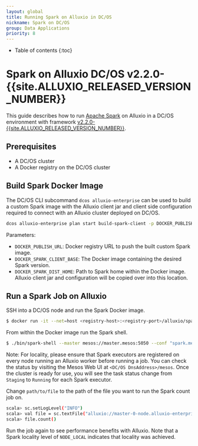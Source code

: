 ```yaml
---
layout: global
title: Running Spark on Alluxio in DC/OS
nickname: Spark on DC/OS
group: Data Applications
priority: 8
---
```


* Table of contents
{:toc}

# Spark on Alluxio DC/OS v2.2.0-{{site.ALLUXIO_RELEASED_VERSION_NUMBER}}

This guide describes how to run [Apache Spark](http://spark.apache.org/) on Alluxio in a DC/OS environment with framework [v2.2.0-{{site.ALLUXIO_RELEASED_VERSION_NUMBER}}](Alluxio-on-DCOS.html#alluxio-dcos-v220-180).

## Prerequisites
- A DC/OS cluster
- A Docker registry on the DC/OS cluster

## Build Spark Docker Image
The DC/OS CLI subcommand `dcos alluxio-enterprise` can be used to build a custom Spark image with the Alluxio client jar and client side configuration required to connect with an Alluxio cluster deployed on DC/OS.

```bash
dcos alluxio-enterprise plan start build-spark-client -p DOCKER_PUBLISH_URL=<registry-host>:<registry-port> -p DOCKER_SPARK_CLIENT_BASE=mesosphere/spark:1.0.6-2.0.2-hadoop-2.6 -p DOCKER_SPARK_DIST_HOME=/opt/spark/dist
```
Parameters:
- `DOCKER_PUBLISH_URL`: Docker registry URL to push the built custom Spark image.
- `DOCKER_SPARK_CLIENT_BASE`: The Docker image containing the desired Spark version.
- `DOCKER_SPARK_DIST_HOME`: Path to Spark home within the Docker image. Alluxio client jar and configuration will be copied over into this location.

## Run a Spark Job on Alluxio

SSH into a DC/OS node and run the Spark Docker image.
```bash
$ docker run -it --net=host <registry-host>:<registry-port>/alluxio/spark-aee /bin/bash
```

From within the Docker image run the Spark shell.
```bash
$ ./bin/spark-shell --master mesos://master.mesos:5050 --conf "spark.mesos.executor.docker.image=registry.marathon.l4lb.thisdcos.directory:5000/alluxio/spark-aee" --conf "spark.mesos.executor.docker.forcePullImage=false" --conf "spark.scheduler.minRegisteredResourcesRatio=1" --conf "spark.scheduler.maxRegisteredResourcesWaitingTime=5s" --conf "spark.driver.extraClassPath=/opt/spark/dist/jars/alluxio-enterprise-1.6.0-spark-client.jar" --conf "spark.executor.extraClassPath=/opt/spark/dist/jars/alluxio-enterprise-1.6.0-spark-client.jar" --executor-memory 1G
```

Note: For locality, please ensure that Spark executors are registered on every node running an Alluxio worker before running a job. You can check the status by visiting the Mesos Web UI at `<DC/OS DnsAddress>/mesos`. Once the cluster is ready for use, you will see the task status change from `Staging` to  `Running` for each Spark executor.

Change `path/to/file` to the path of the file you want to run the Spark count job on.
```bash
scala> sc.setLogLevel("INFO")
scala> val file = sc.textFile("alluxio://master-0-node.alluxio-enterprise.mesos:19998/path/to/file")
scala> file.count()
```

Run the job again to see performance benefits with Alluxio.
Note that a Spark locality level of `NODE_LOCAL` indicates that locality was achieved.
